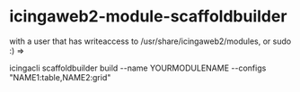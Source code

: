 # icingaweb2-module-scaffoldbuilder
with a user that has writeaccess to /usr/share/icingaweb2/modules, or sudo :) => 


icingacli scaffoldbuilder build --name YOURMODULENAME  --configs "NAME1:table,NAME2:grid"
